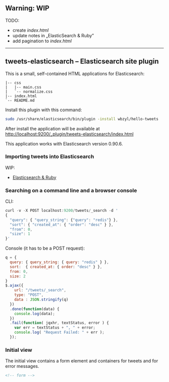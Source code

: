 ## Warning: WIP

TODO:

* create *index.html*
* update notes in „ElasticSearch & Ruby”
* add pagination to *index.html*

----

## tweets-elasticsearch – Elasticsearch site plugin

This is a small, self-contained HTML applications for Elasticsearch:

```
|-- css
|   |-- main.css
|   `-- normalize.css
|-- index.html
`-- README.md
```

Install this plugin with this command:

```sh
sudo /usr/share/elasticsearch/bin/plugin -install wbzyl/hello-tweets
```

After install the application will be available at
[http://localhost:9200/_plugin/tweets-elasticsearch/index.html](http://localhost:9200/_plugin/tweets-elasticsearch/index.html)

This application works with Elasticsearch version 0.90.6.


### Importing tweets into Elasticsearch

WIP:

* [Elasticsearch & Ruby](http://wbzyl.inf.ug.edu.pl/nosql/elasticsearch-ruby)


### Searching on a command line and a browser console

CLI:

```js
curl -v -X POST localhost:9200/tweets/_search -d '
{
  "query": { "query_string": {"query": "redis"} },
  "sort": { "created_at": { "order": "desc" } },
  "from": 0,
  "size": 1
}'
```

Console (it has to be a POST request):

```js
q = {
  query: { query_string: { query: "redis" } },
  sort:  { created_at: { order: "desc" } },
  from: 0,
  size: 2
}
$.ajax({
    url: "/tweets/_search",
    type: "POST",
    data : JSON.stringify(q)
  })
  .done(function(data) {
    console.log(data);
  })
  .fail(function( jqxhr, textStatus, error ) {
    var err = textStatus + ", " + error;
    console.log( "Request Failed: " + err );
  });
```

### Initial view

The initial view contains a form element and containers
for tweets and for error messages.

```html
<!-- form -->
```
